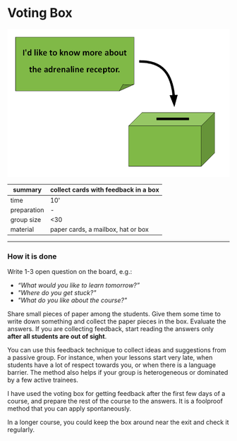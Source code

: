 # Voting Box

![Voting Box](../images/closed_poll.png)

| summary     | collect cards with feedback in a box |
|-------------|--------------------------------------|
| time        | 10' |
| preparation | - |
| group size  | <30 |
| material    | paper cards, a mailbox, hat or box |

----

### How it is done

Write 1-3 open question on the board, e.g.:

* *“What would you like to learn tomorrow?”*
* *"Where do you get stuck?"*
* *"What do you like about the course?"*

Share small pieces of paper among the students. Give them some time to write down something and collect the paper pieces in the box. Evaluate the answers. If you are collecting feedback, start reading the answers only **after all students are out of sight**.

You can use this feedback technique to collect ideas and suggestions from a passive group. For instance, when your lessons start very late, when students have a lot of respect towards you, or when there is a language barrier. The method also helps if your group is heterogeneous or dominated by a few active trainees.

I have used the voting box for getting feedback after the first few days of a course, and prepare the rest of the course to the answers. It is a foolproof method that you can apply spontaneously.

In a longer course, you could keep the box around near the exit and check it regularly.
